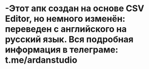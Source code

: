 # -Этот апк создан на основе CSV Editor, но немного изменён: переведен с английского на русский язык. Вся подробная информация в телеграме: t.me/ardanstudio 
